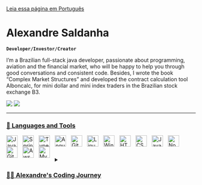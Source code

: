 [Leia essa página em Português](https://github.com/Alexandre-Saldanha/Alexandre-Saldanha/blob/main/README-pt-br.md)

# Alexandre Saldanha

**`Developer/Investor/Creator`**

I’m a Brazilian full-stack java developer, passionate about programming, aviation and the financial market, who will be happy to help you through good conversations and consistent code. Besides, I wrote the book “Complex Market Structures” and developed the contract calculation tool Alboncalc, for mini dollar and mini index traders in the Brazilian stock exchange B3.

<div> 
  <a href = "mailto:contatoalexandresaldanha@gmail.com"><img src="https://img.shields.io/badge/-Gmail-%23333?style=for-the-badge&logo=gmail&logoColor=white" target="_blank"></a>
  <a href="https://www.linkedin.com/in/alexandre-saldanha" target="_blank"><img src="https://img.shields.io/badge/-LinkedIn-%230077B5?style=for-the-badge&logo=linkedin&logoColor=white" target="_blank"></a> 
</div>

<div align="center">
  <a href="https://github.com/alexandre-saldanha">
</div>

---
  
### 🧰 Languages and Tools

<img align="left" alt="Java" width="30px" style="padding-right:10px;" src="https://cdn.jsdelivr.net/gh/devicons/devicon/icons/java/java-original.svg"/>
<img align="left" alt="Spring" width="30px" style="padding-right:10px;" src="https://cdn.jsdelivr.net/gh/devicons/devicon/icons/spring/spring-original.svg" />
<img align="left" alt="TypeScript" width="30px" style="padding-right:10px;" src="https://cdn.jsdelivr.net/gh/devicons/devicon/icons/typescript/typescript-plain.svg" />
<img align="left" alt="Angular" width="30px" style="padding-right:10px;" src="https://cdn.jsdelivr.net/gh/devicons/devicon/icons/angularjs/angularjs-plain.svg" />
<img align="left" alt="Git" width="30px" style="padding-right:10px;" src="https://cdn.jsdelivr.net/gh/devicons/devicon/icons/git/git-original.svg" />
<img align="left" alt="Linux" width="30px" style="padding-right:10px;" src="https://cdn.jsdelivr.net/gh/devicons/devicon/icons/linux/linux-original.svg" />
<img align="left" alt="Windows" width="30px" style="padding-right:10px;" src="https://cdn.jsdelivr.net/gh/devicons/devicon/icons/windows8/windows8-original.svg" />
<img align="left" alt="HTML" width="30px" style="padding-right:10px;" src="https://cdn.jsdelivr.net/gh/devicons/devicon/icons/html5/html5-plain.svg" />
<img align="left" alt="CSS" width="30px" style="padding-right:10px;" src="https://cdn.jsdelivr.net/gh/devicons/devicon/icons/css3/css3-plain.svg" />
<img align="left" alt="JavaScript" width="30px" style="padding-right:10px;" src="https://cdn.jsdelivr.net/gh/devicons/devicon/icons/javascript/javascript-plain.svg" />
<img align="left" alt="NodeJS" width="30px" style="padding-right:10px;" src="https://cdn.jsdelivr.net/gh/devicons/devicon/icons/nodejs/nodejs-original.svg" />
<img align="left" alt="GitHub" width="30px" style="padding-right:10px;" src="https://cdn.jsdelivr.net/gh/devicons/devicon/icons/github/github-original.svg" />
<img align="left" alt="Aws" width="30px" style="padding-right:10px;" 
src="https://cdn.jsdelivr.net/gh/devicons/devicon/icons/amazonwebservices/amazonwebservices-original.svg" />
<img align="left" alt="Mysql" width="30px" style="padding-right:10px;" 
src="https://cdn.jsdelivr.net/gh/devicons/devicon/icons/mysql/mysql-original.svg" />
<br/>

#

<details>
 <summary><h3>👨‍💻 Alexandre's Coding Journey</h3></summary>

  My journey began when I was 5 years old, when my father let me use his computer for the first time. I learned by myself how to use windows cmd and how to develop presentations with advanced animations in Powerpoint. When I grew up, I continued to improve myself in my college of Information Technology Management and I became passionate about learning how to program and how to deal with everything that involves IT management. I had my first opportunities as a developer when I was 19 years old, when I started to program for friends and family. During this time, I got to know the financial market and I was very excited, soon I learned everything about financial operations and the micro market structure, which made me realize the need to develop a specific calculator for the position sizing of the operations in the future assets and write a book with the best operational practices within my practical experience acquired over these years. Currently, I seek my professional development as a Java FullStack developer, in order to help more and more people around the world.
